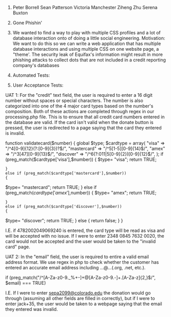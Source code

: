 1. Peter Borrell 
	Sean Patterson 
	Victoria Manchester 
	Ziheng Zhu 
	Serena Buxton
2.  Gone Phishin'

3. We wanted to find a way to play with multiple CSS profiles and a lot of database interaction onto of doing a little social engineering. Motivation: We want to do this so we can write a web application that has multiple database interactions and using multiple CSS on one website page, a "theme'. The security leak of Equifax's information might result in more phishing attacks to collect dots that are not included in a credit reporting company's databases

4.  Automated Tests:

5.  User Acceptance Tests:

UAT 1:
For the "credit" text field, the user is required to enter a 16 digit number without spaces or special characters. The number is also categorized into one of the 4 major card types based on the number's composition. Both of these actions are completed through regex in our processing.php file. This is to ensure that all credit card numbers entered in the database are valid. If the card isn't valid when the donate button is pressed, the user is redirected to a page saying that the card they entered is invalid.

function validatecard($number)
 {
    global $type;
    $cardtype = array(
        "visa"       => "/^4[0-9]{12}(?:[0-9]{3})?$/",
        "mastercard" => "/^5[1-5][0-9]{14}$/",
        "amex"       => "/^3[47][0-9]{13}$/",
        "discover"   => "/^6(?:011|5[0-9]{2})[0-9]{12}$/",
    );
    if (preg_match($cardtype['visa'],$number))
    {
  $type= "visa";
        return TRUE;
  
    }
    else if (preg_match($cardtype['mastercard'],$number))
    {
  $type= "mastercard";
        return TRUE;
    }
    else if (preg_match($cardtype['amex'],$number))
    {
  $type= "amex";
        return TRUE;
  
    }
    else if (preg_match($cardtype['discover'],$number))
    {
  $type= "discover";
        return TRUE;
    }
    else
    {
        return false;
    } 
 }

I.E. if 4782002049069240 is entered, the card type will be read as visa and will be accepted with no issue. If I were to enter 2348 0845 7632 0020, the card would not be accepted and the user would be taken to the "invalid card" page.


UAT 2: 
In the "email" field, the user is required to entire a valid email address format. We use regex in php to check whether the customer has entered an accurate email address including ...@...(.org, .net, etc.). 

if (preg_match("/^[A-Za-z0-9._%+-]+@[A-Za-z0-9.-]+\.[A-Za-z]{2,}$/", $email) === TRUE)

I.E. If I were to enter sepa2099@colorado.edu the donation would go through (assuming all other fields are filled in correctly), but if I were to enter jack+35, the user would be taken to a webpage saying that the email they entered was invalid.
